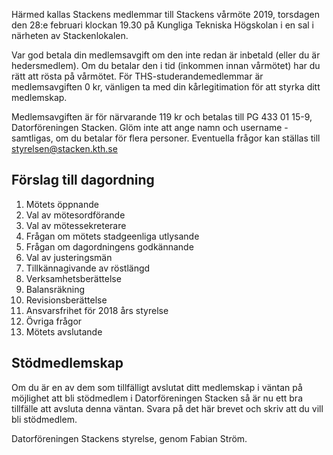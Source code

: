 <!-- 
.. title: Kallelse till vårmöte
.. slug: varmote
.. date: 2019-02-14 21:35:00 CET
.. description:
.. category: 2019
-->

Härmed kallas Stackens medlemmar till Stackens vårmöte 2019, torsdagen den 28:e februari klockan 19.30 på Kungliga Tekniska Högskolan i en sal i närheten av Stackenlokalen.
<!-- TEASER_END -->

Var god betala din medlemsavgift om den inte redan är inbetald (eller du är hedersmedlem). Om du betalar den i tid (inkommen innan vårmötet) har du rätt att rösta på vårmötet. För THS-studerandemedlemmar är medlemsavgiften 0 kr, vänligen ta med din kårlegitimation för att styrka ditt medlemskap.

Medlemsavgiften är för närvarande 119 kr och betalas till PG 433 01 15-9, Datorföreningen Stacken. Glöm inte att ange namn och username - samtligas, om du betalar för flera personer. Eventuella frågor kan ställas till styrelsen@stacken.kth.se

## Förslag till dagordning

1. Mötets öppnande
2. Val av mötesordförande
3. Val av mötessekreterare
4. Frågan om mötets stadgeenliga utlysande
5. Frågan om dagordningens godkännande
6. Val av justeringsmän
7. Tillkännagivande av röstlängd
8. Verksamhetsberättelse
9. Balansräkning
10. Revisionsberättelse
11. Ansvarsfrihet för 2018 års styrelse
12. Övriga frågor
13. Mötets avslutande

## Stödmedlemskap

Om du är en av dem som tillfälligt avslutat ditt medlemskap i väntan på möjlighet att bli stödmedlem i Datorföreningen Stacken så är nu ett bra tillfälle att avsluta denna väntan. Svara på det här brevet och skriv att du vill bli stödmedlem.

Datorföreningen Stackens styrelse, genom Fabian Ström.
